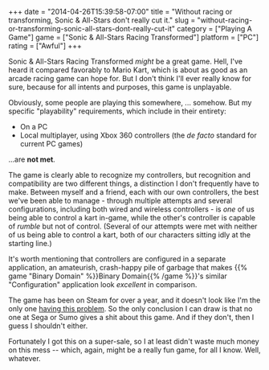 +++
date = "2014-04-26T15:39:58-07:00"
title = "Without racing or transforming, Sonic & All-Stars don't really cut it."
slug = "without-racing-or-transforming-sonic-all-stars-dont-really-cut-it"
category = ["Playing A Game"]
game = ["Sonic & All-Stars Racing Transformed"]
platform = ["PC"]
rating = ["Awful"]
+++

Sonic & All-Stars Racing Transformed <i>might</i> be a great game.  Hell, I've heard it compared favorably to Mario Kart, which is about as good as an arcade racing game can hope for.  But I don't think I'll ever really know for sure, because for all intents and purposes, this game is unplayable.

Obviously, some people are playing this somewhere, ... somehow.  But my specific "playability" requirements, which include in their entirety:

<ul>
<li>On a PC</li>
<li>Local multiplayer, using Xbox 360 controllers (the <i>de facto</i> standard for current PC games)</li>
</ul>

...are <b>not met</b>.

The game is clearly able to recognize my controllers, but recognition and compatibility are two different things, a distinction I don't frequently have to make.  Between myself and a friend, each with our own controllers, the best we've been able to manage - through multiple attempts and several configurations, including both wired and wireless controllers - is <i>one</i> of us being able to control a kart in-game, while the other's controller is capable of <i>rumble</i> but not of control.  (Several of our attempts were met with neither of us being able to control a kart, both of our characters sitting idly at the starting line.)

It's worth mentioning that controllers are configured in a separate application, an amateurish, crash-happy pile of garbage that makes {{% game "Binary Domain" %}}Binary Domain{{% /game %}}'s similar "Configuration" application look <i>excellent</i> in comparison.

The game has been on Steam for over a year, and it doesn't look like I'm the only one <a href="http://steamcommunity.com/app/212480/discussions/0/864972620760092092/">having this problem</a>.  So the only conclusion I can draw is that no one at Sega or Sumo gives a shit about this game.  And if they don't, then I guess I shouldn't either.

Fortunately I got this on a super-sale, so I at least didn't waste much money on this mess -- which, again, might be a really fun game, for all I know.  Well, whatever.
